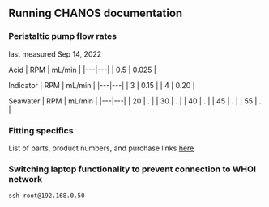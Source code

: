 ## Running CHANOS documentation

### Peristaltic pump flow rates
last measured Sep 14, 2022

Acid
| RPM | mL/min |
|---|---|
| 0.5 | 0.025 |

Indicator
| RPM | mL/min |
|---|---|
| 3 | 0.15 |
| 4 | 0.20 |

Seawater
| RPM | mL/min |
|---|---|
| 20 | . |
| 30 | . |
| 40 | . |
| 45 | . |
| 55 | . |

### Fitting specifics
List of parts, product numbers, and purchase links [here](https://docs.google.com/spreadsheets/d/1qeb6Xm3a77qfnudg0RbO5zIJ3JhFE3r3gQCl5yniu-8/)

### Switching laptop functionality to prevent connection to WHOI network
`ssh root@192.168.0.50`
